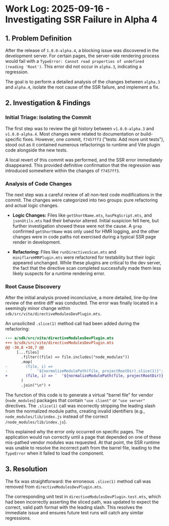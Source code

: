 # Work Log: 2025-09-16 - Investigating SSR Failure in Alpha 4

## 1. Problem Definition

After the release of `1.0.0-alpha.4`, a blocking issue was discovered in the development server. For certain pages, the server-side rendering process would fail with a `TypeError: Cannot read properties of undefined (reading 'Root')`. This error did not occur in `alpha.3`, indicating a regression.

The goal is to perform a detailed analysis of the changes between `alpha.3` and `alpha.4`, isolate the root cause of the SSR failure, and implement a fix.

## 2. Investigation & Findings

### Initial Triage: Isolating the Commit

The first step was to review the git history between `v1.0.0-alpha.3` and `v1.0.0-alpha.4`. Most changes were related to documentation or build-specific fixes. However, one commit, `f7457ff3` ("tests: Add more unit tests"), stood out as it contained numerous refactorings to runtime and Vite plugin code alongside the new tests.

A local revert of this commit was performed, and the SSR error immediately disappeared. This provided definitive confirmation that the regression was introduced somewhere within the changes of `f7457ff3`.

### Analysis of Code Changes

The next step was a careful review of all non-test code modifications in the commit. The changes were categorized into two groups: pure refactoring and actual logic changes.

-   **Logic Changes:** Files like `getShortName.mts`, `hasPkgScript.mts`, and `jsonUtils.mts` had their behavior altered. Initial suspicion fell here, but further investigation showed these were not the cause. A `grep` confirmed `getShortName` was only used for HMR logging, and the other changes were in code paths not exercised during a typical SSR page render in development.

-   **Refactoring:** Files like `runDirectivesScan.mts` and `miniflareHMRPlugin.mts` were refactored for testability but their logic appeared unchanged. While these plugins are critical to the dev server, the fact that the directive scan completed successfully made them less likely suspects for a runtime rendering error.

### Root Cause Discovery

After the initial analysis proved inconclusive, a more detailed, line-by-line review of the entire diff was conducted. The error was finally located in a seemingly minor change within `sdk/src/vite/directiveModulesDevPlugin.mts`.

An unsolicited `.slice(1)` method call had been added during the refactoring:

```diff
--- a/sdk/src/vite/directiveModulesDevPlugin.mts
+++ b/sdk/src/vite/directiveModulesDevPlugin.mts
@@ -30,8 +30,7 @@
     [...files]
       .filter((file) => file.includes("node_modules"))
       .map(
-        (file, i) =>
-          `  '${normalizeModulePath(file, projectRootDir).slice(1)}': M${i},`,
+        (file, i) => `  '${normalizeModulePath(file, projectRootDir)}': M${i},`,
       )
       .join("\n") +
```

The function of this code is to generate a virtual "barrel file" for vendor (`node_modules`) packages that contain `"use client"` or `"use server"` directives. The `.slice(1)` call was incorrectly stripping the leading slash from the normalized module paths, creating invalid identifiers (e.g., `node_modules/lib/index.js` instead of the correct `/node_modules/lib/index.js`).

This explained why the error only occurred on specific pages. The application would run correctly until a page that depended on one of these mis-pathed vendor modules was requested. At that point, the SSR runtime was unable to resolve the incorrect path from the barrel file, leading to the `TypeError` when it failed to load the component.

## 3. Resolution

The fix was straightforward: the erroneous `.slice(1)` method call was removed from `directiveModulesDevPlugin.mts`.

The corresponding unit test in `directiveModulesDevPlugin.test.mts`, which had been incorrectly asserting the sliced path, was updated to expect the correct, valid path format with the leading slash. This resolves the immediate issue and ensures future test runs will catch any similar regressions.
